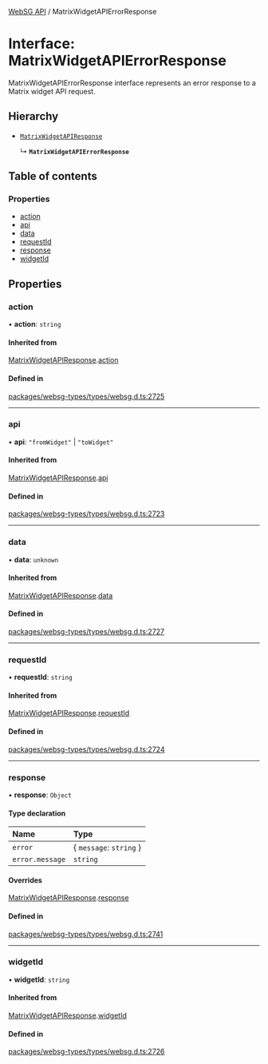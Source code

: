 [WebSG API](../README.md) / MatrixWidgetAPIErrorResponse

# Interface: MatrixWidgetAPIErrorResponse

MatrixWidgetAPIErrorResponse interface represents an error response to a Matrix widget API request.

## Hierarchy

- [`MatrixWidgetAPIResponse`](MatrixWidgetAPIResponse.md)

  ↳ **`MatrixWidgetAPIErrorResponse`**

## Table of contents

### Properties

- [action](MatrixWidgetAPIErrorResponse.md#action)
- [api](MatrixWidgetAPIErrorResponse.md#api)
- [data](MatrixWidgetAPIErrorResponse.md#data)
- [requestId](MatrixWidgetAPIErrorResponse.md#requestid)
- [response](MatrixWidgetAPIErrorResponse.md#response)
- [widgetId](MatrixWidgetAPIErrorResponse.md#widgetid)

## Properties

### action

• **action**: `string`

#### Inherited from

[MatrixWidgetAPIResponse](MatrixWidgetAPIResponse.md).[action](MatrixWidgetAPIResponse.md#action)

#### Defined in

[packages/websg-types/types/websg.d.ts:2725](https://github.com/thirdroom/thirdroom/blob/3d97b348/packages/websg-types/types/websg.d.ts#L2725)

___

### api

• **api**: ``"fromWidget"`` \| ``"toWidget"``

#### Inherited from

[MatrixWidgetAPIResponse](MatrixWidgetAPIResponse.md).[api](MatrixWidgetAPIResponse.md#api)

#### Defined in

[packages/websg-types/types/websg.d.ts:2723](https://github.com/thirdroom/thirdroom/blob/3d97b348/packages/websg-types/types/websg.d.ts#L2723)

___

### data

• **data**: `unknown`

#### Inherited from

[MatrixWidgetAPIResponse](MatrixWidgetAPIResponse.md).[data](MatrixWidgetAPIResponse.md#data)

#### Defined in

[packages/websg-types/types/websg.d.ts:2727](https://github.com/thirdroom/thirdroom/blob/3d97b348/packages/websg-types/types/websg.d.ts#L2727)

___

### requestId

• **requestId**: `string`

#### Inherited from

[MatrixWidgetAPIResponse](MatrixWidgetAPIResponse.md).[requestId](MatrixWidgetAPIResponse.md#requestid)

#### Defined in

[packages/websg-types/types/websg.d.ts:2724](https://github.com/thirdroom/thirdroom/blob/3d97b348/packages/websg-types/types/websg.d.ts#L2724)

___

### response

• **response**: `Object`

#### Type declaration

| Name | Type |
| :------ | :------ |
| `error` | { `message`: `string`  } |
| `error.message` | `string` |

#### Overrides

[MatrixWidgetAPIResponse](MatrixWidgetAPIResponse.md).[response](MatrixWidgetAPIResponse.md#response)

#### Defined in

[packages/websg-types/types/websg.d.ts:2741](https://github.com/thirdroom/thirdroom/blob/3d97b348/packages/websg-types/types/websg.d.ts#L2741)

___

### widgetId

• **widgetId**: `string`

#### Inherited from

[MatrixWidgetAPIResponse](MatrixWidgetAPIResponse.md).[widgetId](MatrixWidgetAPIResponse.md#widgetid)

#### Defined in

[packages/websg-types/types/websg.d.ts:2726](https://github.com/thirdroom/thirdroom/blob/3d97b348/packages/websg-types/types/websg.d.ts#L2726)
